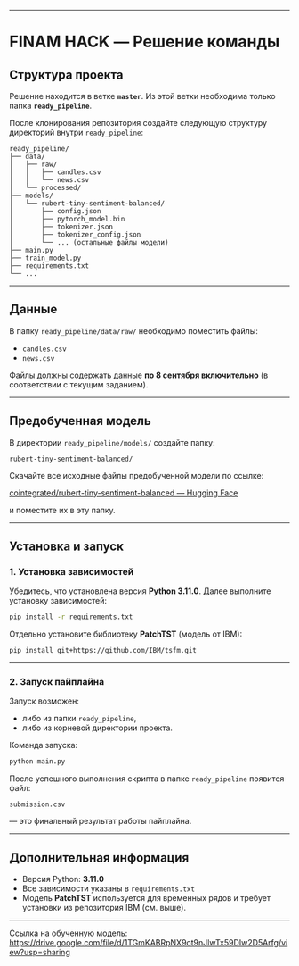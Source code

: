 
---

# FINAM HACK — Решение команды

## Структура проекта

Решение находится в ветке **`master`**.
Из этой ветки необходима только папка **`ready_pipeline`**.

После клонирования репозитория создайте следующую структуру директорий внутри `ready_pipeline`:

```
ready_pipeline/
├── data/
│   ├── raw/
│   │   ├── candles.csv
│   │   └── news.csv
│   └── processed/
├── models/
│   └── rubert-tiny-sentiment-balanced/
│       ├── config.json
│       ├── pytorch_model.bin
│       ├── tokenizer.json
│       ├── tokenizer_config.json
│       └── ... (остальные файлы модели)
├── main.py
├── train_model.py
├── requirements.txt
└── ...
```

---

## Данные

В папку `ready_pipeline/data/raw/` необходимо поместить файлы:

* `candles.csv`
* `news.csv`

Файлы должны содержать данные **по 8 сентября включительно** (в соответствии с текущим заданием).

---

## Предобученная модель

В директории `ready_pipeline/models/` создайте папку:

```
rubert-tiny-sentiment-balanced/
```

Скачайте все исходные файлы предобученной модели по ссылке:

 [cointegrated/rubert-tiny-sentiment-balanced — Hugging Face](https://huggingface.co/cointegrated/rubert-tiny-sentiment-balanced/tree/main)

и поместите их в эту папку.

---

## Установка и запуск

### 1. Установка зависимостей

Убедитесь, что установлена версия **Python 3.11.0**.
Далее выполните установку зависимостей:

```bash
pip install -r requirements.txt
```

Отдельно установите библиотеку **PatchTST** (модель от IBM):

```bash
pip install git+https://github.com/IBM/tsfm.git
```

---

### 2. Запуск пайплайна

Запуск возможен:

* либо из папки `ready_pipeline`,
* либо из корневой директории проекта.

Команда запуска:

```bash
python main.py
```

После успешного выполнения скрипта в папке `ready_pipeline` появится файл:

```
submission.csv
```

— это финальный результат работы пайплайна.

---

## Дополнительная информация

* Версия Python: **3.11.0**
* Все зависимости указаны в `requirements.txt`
* Модель **PatchTST** используется для временных рядов и требует установки из репозитория IBM (см. выше).

---


Ссылка на обученную модель:
https://drive.google.com/file/d/1TGmKABRpNX9ot9nJlwTx59DIw2D5Arfg/view?usp=sharing

